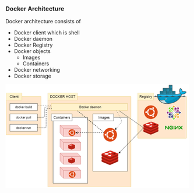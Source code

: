 ### Docker Architecture

Docker architecture consists of 

* Docker client which is shell
* Docker daemon
* Docker Registry
* Docker objects
    * Images
    * Containers
* Docker networking
* Docker storage

![alt text](docker-architecture.png)